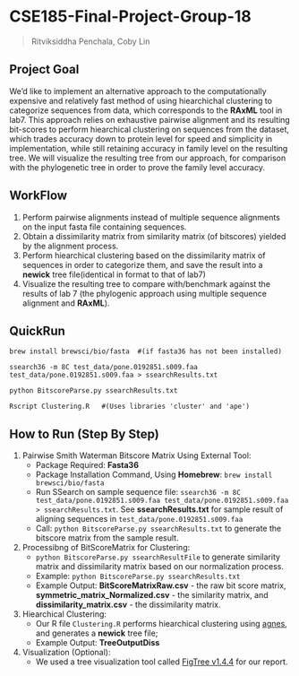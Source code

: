 # CSE185-Final-Project-Group-18

> Ritviksiddha Penchala, Coby Lin
>

## Project Goal

We’d like to implement an alternative approach to the computationally expensive and relatively fast method of using hiearchichal clustering to categorize sequences from data, which corresponds to the **RAxML** tool in lab7. This approach relies on exhaustive pairwise alignment and its resulting bit-scores to perform hiearchical clustering on sequences from the dataset, which trades accuracy down to protein level for speed and simplicity in implementation, while still retaining accuracy in family level on the resulting tree. We will visualize the resulting tree from our approach, for comparison with the phylogenetic tree in order to prove the family level accuracy.

## WorkFlow

1. Perform pairwise alignments instead of multiple sequence alignments on the input fasta file containing sequences.
2. Obtain a dissimilarity matrix from similarity matrix (of bitscores) yielded by the alignment process.
3. Perform hiearchical clustering based on the dissimilarity matrix of sequences in order to categorize them, and save the result into a **newick** tree file(identical in format to that of lab7)
4. Visualize the resulting tree to compare with/benchmark against the results of lab 7 (the phylogenic approach using multiple sequence alignment and **RAxML**).

## QuickRun

```
brew install brewsci/bio/fasta  #(if fasta36 has not been installed)

ssearch36 -m 8C test_data/pone.0192851.s009.faa test_data/pone.0192851.s009.faa > ssearchResults.txt

python BitscoreParse.py ssearchResults.txt

Rscript Clustering.R   #(Uses libraries 'cluster' and 'ape')

```

## How to Run (Step By Step)

1. Pairwise Smith Waterman Bitscore Matrix Using External Tool:
   - Package Required: **Fasta36**
   - Package Installation Command, Using **Homebrew**: `brew install brewsci/bio/fasta`
   - Run SSearch on sample sequence file: `ssearch36 -m 8C test_data/pone.0192851.s009.faa test_data/pone.0192851.s009.faa > ssearchResults.txt`. See **ssearchResults.txt** for sample result of aligning sequences in `test_data/pone.0192851.s009.faa`
   - Call: `python BitscoreParse.py ssearchResults.txt` to generate the bitscore matrix from the sample result.
2. Processibng of BitScoreMatrix for Clustering:
   - `python BitscoreParse.py ssearchResultFile` to generate similarity matrix and dissimilarity matrix based on our normalization process.
   - Example: `python BitscoreParse.py ssearchResults.txt`
   - Example Output: **BitScoreMatrixRaw.csv** - the raw bit score matrix, **symmetric_matrix_Normalized.csv** - the similarity matrix, and **dissimilarity_matrix.csv** - the dissimilarity matrix.
3. Hiearchical Clustering: 
   - Our R file `Clustering.R` performs hiearchical clustering using [agnes](https://www.rdocumentation.org/packages/cluster/versions/2.1.6/topics/agnes), and generates a **newick** tree file;
   - Example Output: **TreeOutputDiss**
4. Visualization (Optional):
   - We used a tree visualization tool called [FigTree v1.4.4](https://github.com/rambaut/figtree/releases/tag/v1.4.4) for our report.
